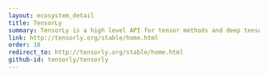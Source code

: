 ```yaml
---
layout: ecosystem_detail
title: TensorLy
summary: TensorLy is a high level API for tensor methods and deep tensorized neural networks in Python that aims to make tensor learning simple.
link: http://tensorly.org/stable/home.html
order: 18
redirect_to: http://tensorly.org/stable/home.html
github-id: tensorly/tensorly
---
```

